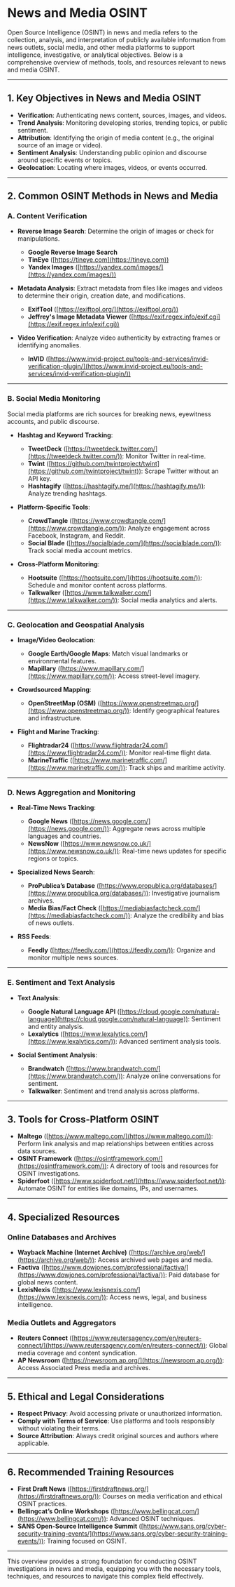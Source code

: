 # News and Media OSINT

Open Source Intelligence (OSINT) in news and media refers to the collection, analysis, and interpretation of publicly available information from news outlets, social media, and other media platforms to support intelligence, investigative, or analytical objectives. Below is a comprehensive overview of methods, tools, and resources relevant to news and media OSINT.

---

## **1. Key Objectives in News and Media OSINT**
- **Verification**: Authenticating news content, sources, images, and videos.
- **Trend Analysis**: Monitoring developing stories, trending topics, or public sentiment.
- **Attribution**: Identifying the origin of media content (e.g., the original source of an image or video).
- **Sentiment Analysis**: Understanding public opinion and discourse around specific events or topics.
- **Geolocation**: Locating where images, videos, or events occurred.

---

## **2. Common OSINT Methods in News and Media**
### **A. Content Verification**
- **Reverse Image Search**: Determine the origin of images or check for manipulations.
  - **Google Reverse Image Search**
  - **TinEye** ([https://tineye.com](https://tineye.com))
  - **Yandex Images** ([https://yandex.com/images/](https://yandex.com/images/))

- **Metadata Analysis**: Extract metadata from files like images and videos to determine their origin, creation date, and modifications.
  - **ExifTool** ([https://exiftool.org/](https://exiftool.org/))
  - **Jeffrey's Image Metadata Viewer** ([https://exif.regex.info/exif.cgi](https://exif.regex.info/exif.cgi))

- **Video Verification**: Analyze video authenticity by extracting frames or identifying anomalies.
  - **InVID** ([https://www.invid-project.eu/tools-and-services/invid-verification-plugin/](https://www.invid-project.eu/tools-and-services/invid-verification-plugin/))

---

### **B. Social Media Monitoring**
Social media platforms are rich sources for breaking news, eyewitness accounts, and public discourse.

- **Hashtag and Keyword Tracking**:
  - **TweetDeck** ([https://tweetdeck.twitter.com/](https://tweetdeck.twitter.com/)): Monitor Twitter in real-time.
  - **Twint** ([https://github.com/twintproject/twint](https://github.com/twintproject/twint)): Scrape Twitter without an API key.
  - **Hashtagify** ([https://hashtagify.me/](https://hashtagify.me/)): Analyze trending hashtags.

- **Platform-Specific Tools**:
  - **CrowdTangle** ([https://www.crowdtangle.com/](https://www.crowdtangle.com/)): Analyze engagement across Facebook, Instagram, and Reddit.
  - **Social Blade** ([https://socialblade.com/](https://socialblade.com/)): Track social media account metrics.

- **Cross-Platform Monitoring**:
  - **Hootsuite** ([https://hootsuite.com/](https://hootsuite.com/)): Schedule and monitor content across platforms.
  - **Talkwalker** ([https://www.talkwalker.com/](https://www.talkwalker.com/)): Social media analytics and alerts.

---

### **C. Geolocation and Geospatial Analysis**
- **Image/Video Geolocation**:
  - **Google Earth/Google Maps**: Match visual landmarks or environmental features.
  - **Mapillary** ([https://www.mapillary.com/](https://www.mapillary.com/)): Access street-level imagery.

- **Crowdsourced Mapping**:
  - **OpenStreetMap (OSM)** ([https://www.openstreetmap.org/](https://www.openstreetmap.org/)): Identify geographical features and infrastructure.

- **Flight and Marine Tracking**:
  - **Flightradar24** ([https://www.flightradar24.com/](https://www.flightradar24.com/)): Monitor real-time flight data.
  - **MarineTraffic** ([https://www.marinetraffic.com/](https://www.marinetraffic.com/)): Track ships and maritime activity.

---

### **D. News Aggregation and Monitoring**
- **Real-Time News Tracking**:
  - **Google News** ([https://news.google.com/](https://news.google.com/)): Aggregate news across multiple languages and countries.
  - **NewsNow** ([https://www.newsnow.co.uk/](https://www.newsnow.co.uk/)): Real-time news updates for specific regions or topics.

- **Specialized News Search**:
  - **ProPublica’s Database** ([https://www.propublica.org/databases/](https://www.propublica.org/databases/)): Investigative journalism archives.
  - **Media Bias/Fact Check** ([https://mediabiasfactcheck.com/](https://mediabiasfactcheck.com/)): Analyze the credibility and bias of news outlets.

- **RSS Feeds**:
  - **Feedly** ([https://feedly.com/](https://feedly.com/)): Organize and monitor multiple news sources.

---

### **E. Sentiment and Text Analysis**
- **Text Analysis**:
  - **Google Natural Language API** ([https://cloud.google.com/natural-language](https://cloud.google.com/natural-language)): Sentiment and entity analysis.
  - **Lexalytics** ([https://www.lexalytics.com/](https://www.lexalytics.com/)): Advanced sentiment analysis tools.

- **Social Sentiment Analysis**:
  - **Brandwatch** ([https://www.brandwatch.com/](https://www.brandwatch.com/)): Analyze online conversations for sentiment.
  - **Talkwalker**: Sentiment and trend analysis across platforms.

---

## **3. Tools for Cross-Platform OSINT**
- **Maltego** ([https://www.maltego.com/](https://www.maltego.com/)): Perform link analysis and map relationships between entities across data sources.
- **OSINT Framework** ([https://osintframework.com/](https://osintframework.com/)): A directory of tools and resources for OSINT investigations.
- **Spiderfoot** ([https://www.spiderfoot.net/](https://www.spiderfoot.net/)): Automate OSINT for entities like domains, IPs, and usernames.

---

## **4. Specialized Resources**
### **Online Databases and Archives**
- **Wayback Machine (Internet Archive)** ([https://archive.org/web/](https://archive.org/web/)): Access archived web pages and media.
- **Factiva** ([https://www.dowjones.com/professional/factiva/](https://www.dowjones.com/professional/factiva/)): Paid database for global news content.
- **LexisNexis** ([https://www.lexisnexis.com/](https://www.lexisnexis.com/)): Access news, legal, and business intelligence.

### **Media Outlets and Aggregators**
- **Reuters Connect** ([https://www.reutersagency.com/en/reuters-connect/](https://www.reutersagency.com/en/reuters-connect/)): Global media coverage and content syndication.
- **AP Newsroom** ([https://newsroom.ap.org/](https://newsroom.ap.org/)): Access Associated Press media and archives.

---

## **5. Ethical and Legal Considerations**
- **Respect Privacy**: Avoid accessing private or unauthorized information.
- **Comply with Terms of Service**: Use platforms and tools responsibly without violating their terms.
- **Source Attribution**: Always credit original sources and authors where applicable.

---

## **6. Recommended Training Resources**
- **First Draft News** ([https://firstdraftnews.org/](https://firstdraftnews.org/)): Courses on media verification and ethical OSINT practices.
- **Bellingcat’s Online Workshops** ([https://www.bellingcat.com/](https://www.bellingcat.com/)): Advanced OSINT techniques.
- **SANS Open-Source Intelligence Summit** ([https://www.sans.org/cyber-security-training-events/](https://www.sans.org/cyber-security-training-events/)): Training focused on OSINT.

---

This overview provides a strong foundation for conducting OSINT investigations in news and media, equipping you with the necessary tools, techniques, and resources to navigate this complex field effectively.